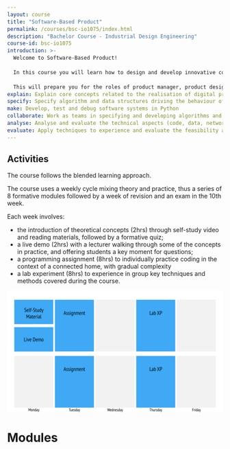 ```yaml
---
layout: course
title: "Software-Based Product"
permalink: /courses/bsc-io1075/index.html
description: "Bachelor Course - Industrial Design Engineering"
course-id: bsc-io1075
introduction: >-
  Welcome to Software-Based Product!
  
  In this course you will learn how to design and develop innovative connected products such as the [GoodNight Lamp](http://goodnightlamp.com/). You will learn about digital business models and value proposition in relation to the specification of a technical product architecture. This blended course involves individual programming assignments in Python as a mean to develop your computational thinking, as well as group experiments leading you through scientific techniques.
  
  This will prepare you for the roles of product manager, product designer and product developer to design and realize digital prototypes that are technically feasible and commercially viable.
explain: Explain core concepts related to the realisation of digital products, such as technical architecture, networks, databases, software development methods, business models, web technology and digital responsibility
specify: Specify algorithm and data structures driving the behaviour of a digital product through pseudo code and UML diagrams
make: Develop, test and debug software systems in Python 
collaborate: Work as teams in specifying and developing algorithms and software
analyse: Analyse and evaluate the technical aspects (code, data, network) and business aspects (canvas) of a connected product
evaluate: Apply techniques to experience and evaluate the feasibility and capabilities of digital technologies
---
```



## Activities

The course follows the blended learning approach.

The course uses a weekly cycle mixing theory and practice, thus a series of 8 formative modules followed by a week of revision and an exam in the 10th week.

Each week involves:
- the introduction of theoretical concepts (2hrs) through self-study video and reading materials, followed by a formative quiz;
- a live demo (2hrs) with a lecturer walking through some of the concepts in practice, and offering students a key moment for questions;
- a programming assignment (8hrs) to individually practice coding in the context of a connected home, with gradual complexity
- a lab experiment (8hrs) to experience in group key techniques and methods covered during the course.

![Weekly Schedule](/assets/img/courses/dpd/weekly-schedule.png)

# Modules